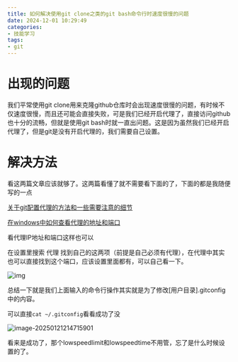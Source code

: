 ```yaml
---
title: 如何解决使用git clone之类的git bash命令行时速度很慢的问题
date: 2024-12-01 10:29:49
categories:
- 技能学习
tags:
- git
---
```


# 出现的问题

我们平常使用git clone用来克隆github仓库时会出现速度很慢的问题，有时候不仅速度很慢，而且还可能会直接失败，可是我们已经开启代理了，直接访问github也十分的流畅，但就是使用git bash时就一直出问题。这是因为虽然我们已经开启代理了，但是git是没有开启代理的，我们需要自己设置。

# 解决方法

看这两篇文章应该就够了。这两篇看懂了就不需要看下面的了，下面的都是我随便写的一点

[关于git配置代理的方法和一些需要注意的细节](https://blog.csdn.net/weixin_45685193/article/details/120606369)

[在windows中如何查看代理的地址和端口](https://blog.csdn.net/qq_55888300/article/details/131498092)

看代理IP地址和端口这样也可以

在设置里搜索 代理 找到自己的这两项（前提是自己必须有代理），在代理中其实也可以直接找到这个端口，应该设置里面都有，可以自己看一下。

![img](./image-20241201103720668.png)

总结一下就是我们上面输入的命令行操作其实就是为了修改[用户目录].gitconfig中的内容。

可以直接`cat ~/.gitconfig`看看成功了没	

![image-20250121214715901](./image-20250121214715901.png)

看来是成功了，那个lowspeedlimit和lowspeedtime不用管，忘了是什么时候设置的了。


